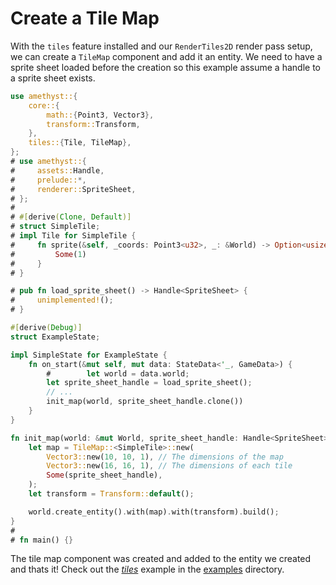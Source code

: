 # Create a Tile Map

With the `tiles` feature installed and our `RenderTiles2D` render pass setup, we can create a `TileMap` component and add it an entity. We need to have a sprite sheet loaded before the creation so this example assume a handle to a sprite sheet exists.

```rust
use amethyst::{
    core::{
        math::{Point3, Vector3},
        transform::Transform,
    },
    tiles::{Tile, TileMap},
};
# use amethyst::{
#     assets::Handle,
#     prelude::*,
#     renderer::SpriteSheet,
# };
#
# #[derive(Clone, Default)]
# struct SimpleTile;
# impl Tile for SimpleTile {
#     fn sprite(&self, _coords: Point3<u32>, _: &World) -> Option<usize> {
#         Some(1)
#     }
# }

# pub fn load_sprite_sheet() -> Handle<SpriteSheet> {
#     unimplemented!();
# }

#[derive(Debug)]
struct ExampleState;

impl SimpleState for ExampleState {
    fn on_start(&mut self, mut data: StateData<'_, GameData>) {
        #        let world = data.world;
        let sprite_sheet_handle = load_sprite_sheet();
        // ...
        init_map(world, sprite_sheet_handle.clone())
    }
}

fn init_map(world: &mut World, sprite_sheet_handle: Handle<SpriteSheet>) {
    let map = TileMap::<SimpleTile>::new(
        Vector3::new(10, 10, 1), // The dimensions of the map
        Vector3::new(16, 16, 1), // The dimensions of each tile
        Some(sprite_sheet_handle),
    );
    let transform = Transform::default();

    world.create_entity().with(map).with(transform).build();
}
#
# fn main() {}
```

The tile map component was created and added to the entity we created and thats it! Check out the [*tiles*][ex_tiles] example in the [examples][ex_all] directory.

[ex_all]: https://github.com/amethyst/amethyst/tree/master/examples
[ex_tiles]: https://github.com/amethyst/amethyst/tree/master/examples/tiles
